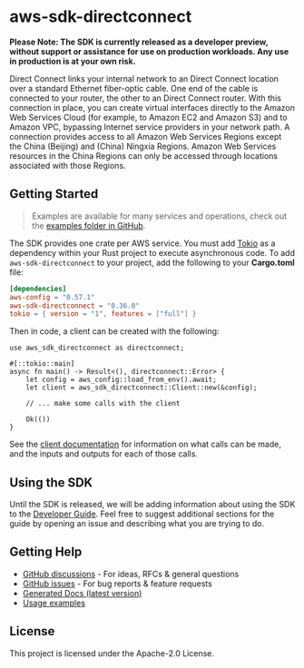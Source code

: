 # aws-sdk-directconnect

**Please Note: The SDK is currently released as a developer preview, without support or assistance for use
on production workloads. Any use in production is at your own risk.**

Direct Connect links your internal network to an Direct Connect location over a standard Ethernet fiber-optic cable. One end of the cable is connected to your router, the other to an Direct Connect router. With this connection in place, you can create virtual interfaces directly to the Amazon Web Services Cloud (for example, to Amazon EC2 and Amazon S3) and to Amazon VPC, bypassing Internet service providers in your network path. A connection provides access to all Amazon Web Services Regions except the China (Beijing) and (China) Ningxia Regions. Amazon Web Services resources in the China Regions can only be accessed through locations associated with those Regions.

## Getting Started

> Examples are available for many services and operations, check out the
> [examples folder in GitHub](https://github.com/awslabs/aws-sdk-rust/tree/main/examples).

The SDK provides one crate per AWS service. You must add [Tokio](https://crates.io/crates/tokio)
as a dependency within your Rust project to execute asynchronous code. To add `aws-sdk-directconnect` to
your project, add the following to your **Cargo.toml** file:

```toml
[dependencies]
aws-config = "0.57.1"
aws-sdk-directconnect = "0.36.0"
tokio = { version = "1", features = ["full"] }
```

Then in code, a client can be created with the following:

```rust,no_run
use aws_sdk_directconnect as directconnect;

#[::tokio::main]
async fn main() -> Result<(), directconnect::Error> {
    let config = aws_config::load_from_env().await;
    let client = aws_sdk_directconnect::Client::new(&config);

    // ... make some calls with the client

    Ok(())
}
```

See the [client documentation](https://docs.rs/aws-sdk-directconnect/latest/aws_sdk_directconnect/client/struct.Client.html)
for information on what calls can be made, and the inputs and outputs for each of those calls.

## Using the SDK

Until the SDK is released, we will be adding information about using the SDK to the
[Developer Guide](https://docs.aws.amazon.com/sdk-for-rust/latest/dg/welcome.html). Feel free to suggest
additional sections for the guide by opening an issue and describing what you are trying to do.

## Getting Help

* [GitHub discussions](https://github.com/awslabs/aws-sdk-rust/discussions) - For ideas, RFCs & general questions
* [GitHub issues](https://github.com/awslabs/aws-sdk-rust/issues/new/choose) - For bug reports & feature requests
* [Generated Docs (latest version)](https://awslabs.github.io/aws-sdk-rust/)
* [Usage examples](https://github.com/awslabs/aws-sdk-rust/tree/main/examples)

## License

This project is licensed under the Apache-2.0 License.

